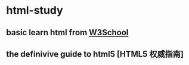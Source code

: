 # html-study

## basic learn html from [W3School](http://www.w3school.com.cn/html/index.asp)


## the definivive guide to html5 [HTML5 权威指南]